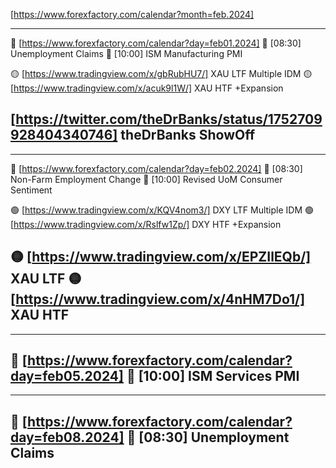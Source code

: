 [https://www.forexfactory.com/calendar?month=feb.2024]

------------------------------------------------------------
🔵 [https://www.forexfactory.com/calendar?day=feb01.2024] 
🔴 [08:30] Unemployment Claims 
🔴 [10:00] ISM Manufacturing PMI

🟡 [https://www.tradingview.com/x/gbRubHU7/] XAU LTF Multiple IDM
🟡 [https://www.tradingview.com/x/acuk9l1W/] XAU HTF +Expansion 

[https://twitter.com/theDrBanks/status/1752709928404340746] theDrBanks ShowOff
------------------------------------------------------------


------------------------------------------------------------
🔵 [https://www.forexfactory.com/calendar?day=feb02.2024] 
🔴 [08:30] Non-Farm Employment Change
🔴 [10:00] Revised UoM Consumer Sentiment

🟢 [https://www.tradingview.com/x/KQV4nom3/] DXY LTF Multiple IDM
🟢 [https://www.tradingview.com/x/Rslfw1Zp/] DXY HTF +Expansion

🟡 [https://www.tradingview.com/x/EPZIlEQb/] XAU LTF
🟡 [https://www.tradingview.com/x/4nHM7Do1/] XAU HTF
------------------------------------------------------------


------------------------------------------------------------
🔵 [https://www.forexfactory.com/calendar?day=feb05.2024] 
🔴 [10:00] ISM Services PMI
------------------------------------------------------------

------------------------------------------------------------
🔵 [https://www.forexfactory.com/calendar?day=feb08.2024] 
🔴 [08:30] Unemployment Claims
------------------------------------------------------------




